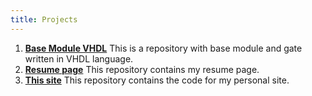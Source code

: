 ```yaml
---
title: Projects
---
```


1.  **[Base Module VHDL](https://github.com/simoasnaghi/VHDL_base_module)**
      This is a repository with base module and gate written in VHDL language.
2.  **[Resume page](https://github.com/simoasnaghi/resume)**
      This repository contains my resume page.
3.  **[This site](https://github.com/simoasnaghi/simoasnaghi.github.io/)**
      This repository contains the code for my personal site.
